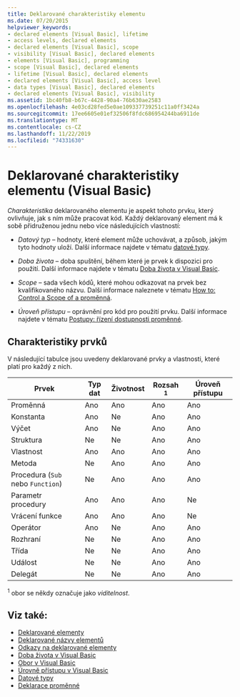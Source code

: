 ```yaml
---
title: Deklarované charakteristiky elementu
ms.date: 07/20/2015
helpviewer_keywords:
- declared elements [Visual Basic], lifetime
- access levels, declared elements
- declared elements [Visual Basic], scope
- visibility [Visual Basic], declared elements
- elements [Visual Basic], programming
- scope [Visual Basic], declared elements
- lifetime [Visual Basic], declared elements
- declared elements [Visual Basic], access level
- data types [Visual Basic], declared elements
- declared elements [Visual Basic], visibility
ms.assetid: 1bc40fb8-b67c-4428-90a4-76b630ae2583
ms.openlocfilehash: 4e03cd28fed5e0ae109337739251c11a0ff3424a
ms.sourcegitcommit: 17ee6605e01ef32506f8fdc686954244ba6911de
ms.translationtype: MT
ms.contentlocale: cs-CZ
ms.lasthandoff: 11/22/2019
ms.locfileid: "74331630"
---
```

# <a name="declared-element-characteristics-visual-basic"></a>Deklarované charakteristiky elementu (Visual Basic)
*Charakteristika* deklarovaného elementu je aspekt tohoto prvku, který ovlivňuje, jak s ním může pracovat kód. Každý deklarovaný element má k sobě přidruženou jednu nebo více následujících vlastností:  
  
- *Datový typ* – hodnoty, které element může uchovávat, a způsob, jakým tyto hodnoty uloží. Další informace najdete v tématu [datové typy](../../../../visual-basic/language-reference/data-types/index.md).  
  
- *Doba života* – doba spuštění, během které je prvek k dispozici pro použití. Další informace najdete v tématu [Doba života v Visual Basic](../../../../visual-basic/programming-guide/language-features/declared-elements/lifetime.md).  
  
- *Scope* – sada všech kódů, které mohou odkazovat na prvek bez kvalifikovaného názvu. Další informace naleznete v tématu [How to: Control a Scope of a proměnná](../../../../visual-basic/programming-guide/language-features/declared-elements/how-to-control-the-scope-of-a-variable.md).  
  
- *Úroveň přístupu* – oprávnění pro kód pro použití prvku. Další informace najdete v tématu [Postupy: řízení dostupnosti proměnné](../../../../visual-basic/programming-guide/language-features/declared-elements/how-to-control-the-availability-of-a-variable.md).  
  
## <a name="characteristics-of-the-elements"></a>Charakteristiky prvků  
 V následující tabulce jsou uvedeny deklarované prvky a vlastnosti, které platí pro každý z nich.  
  
|Prvek|Typ dat|Životnost|Rozsah <sup>1</sup>|Úroveň přístupu|  
|-------------|---------------|--------------|------------------------|------------------|  
|Proměnná|Ano|Ano|Ano|Ano|  
|Konstanta|Ano|Ne|Ano|Ano|  
|Výčet|Ano|Ne|Ano|Ano|  
|Struktura|Ne|Ne|Ano|Ano|  
|Vlastnost|Ano|Ano|Ano|Ano|  
|Metoda|Ne|Ano|Ano|Ano|  
|Procedura (`Sub` nebo `Function`)|Ne|Ano|Ano|Ano|  
|Parametr procedury|Ano|Ano|Ano|Ne|  
|Vrácení funkce|Ano|Ano|Ano|Ne|  
|Operátor|Ano|Ne|Ano|Ano|  
|Rozhraní|Ne|Ne|Ano|Ano|  
|Třída|Ne|Ne|Ano|Ano|  
|Událost|Ne|Ne|Ano|Ano|  
|Delegát|Ne|Ne|Ano|Ano|  
  
 <sup>1</sup> obor se někdy označuje jako *viditelnost*.  
  
## <a name="see-also"></a>Viz také:

- [Deklarované elementy](../../../../visual-basic/programming-guide/language-features/declared-elements/index.md)
- [Deklarované názvy elementů](../../../../visual-basic/programming-guide/language-features/declared-elements/declared-element-names.md)
- [Odkazy na deklarované elementy](../../../../visual-basic/programming-guide/language-features/declared-elements/references-to-declared-elements.md)
- [Doba života v Visual Basic](../../../../visual-basic/programming-guide/language-features/declared-elements/lifetime.md)
- [Obor v Visual Basic](../../../../visual-basic/programming-guide/language-features/declared-elements/scope.md)
- [Úrovně přístupu v Visual Basic](../../../../visual-basic/programming-guide/language-features/declared-elements/access-levels.md)
- [Datové typy](../../../../visual-basic/programming-guide/language-features/data-types/index.md)
- [Deklarace proměnné](../../../../visual-basic/programming-guide/language-features/variables/variable-declaration.md)
